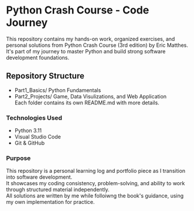 # Python Crash Course - Code Journey

This repository contains my hands-on work, organized exercises, and personal solutions from Python Crash Course (3rd edition) by Eric Matthes.  
It's part of my journey to master Python and build strong software development foundations. 

## Repository Structure 
- Part1_Basics/ Python Fundamentals
- Part2_Projects/ Game, Data Visulizations, and Web Application  
Each folder contains its own README.md with more details. 

### Technologies Used
- Python 3.11
- Visual Studio Code
- Git & GitHub

### Purpose 
This repository is a personal learning log and portfolio piece as I transition into software development.  
It showcases my coding consistency, problem-solving, and ability to work through structured material independently.  
All solutions are written by me while folloiwng the book's guidance, using my own implementation for practice. 